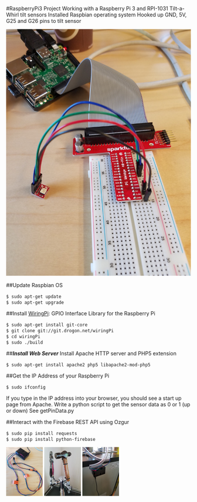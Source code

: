#RaspberryPi3 Project
Working with a Raspberry Pi 3 and RPI-1031 Tilt-a-Whirl tilt sensors
Installed Raspbian operating system Hooked up GND, 5V, G25 and G26 pins to tilt sensor

<img src="https://github.com/jessalbarian/RaspberryPi3/blob/master/setup.jpg" alt="Raspberry Pi Setup" style="width: 100;"/>

##Update Raspbian OS
```
$ sudo apt-get update
$ sudo apt-get upgrade
```

##Install [WiringPi](http://wiringpi.com/): GPIO Interface Library for the Raspberry Pi
```
$ sudo apt-get install git-core
$ git clone git://git.drogon.net/wiringPi
$ cd wiringPi
$ sudo ./build
```

##***Install Web Server*** Install Apache HTTP server and PHP5 extension
```
$ sudo apt-get install apache2 php5 libapache2-mod-php5
```

##Get the IP Address of your Raspberry Pi
```
$ sudo ifconfig
```

If you type in the IP address into your browser, you should see a start up page from Apache.
Write a python script to get the sensor data as 0 or 1 (up or down) See getPinData.py

##Interact with the Firebase REST API using Ozgur
```
$ sudo pip install requests
$ sudo pip install python-firebase
```

<img src="pic1.jpg" alt="Setup" style="width: 100px;" />

<img src="pic2.jpg" alt="Setup" style="width: 100px;"/>

<img src="pic3.jpg" alt="Setup" style="width: 100px;"/>
